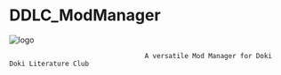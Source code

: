 # DDLC_ModManager
![logo](https://user-images.githubusercontent.com/107435091/207167165-ddaec92e-d08d-4a18-87b7-63151d3734d4.png)


                                      A versatile Mod Manager for Doki Doki Literature Club
